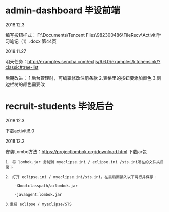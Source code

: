 # admin-dashboard 毕设前端

2018.12.3

编写按钮样式：
F:\Documents\Tencent Files\982300486\FileRecv\Activiti学习笔记（1）.docx 第44页


2018.11.27

明天任务：http://examples.sencha.com/extjs/6.6.0/examples/kitchensink/?classic#tree-list


后期改进：
    1.后台管理时，可编辑修改注册条款
    2.表格里的按钮要添加颜色
    3.侧边栏树的颜色需要改




# recruit-students 毕设后台

2018.12.3

下载activiti6.0


2018.12.2

安装Lombo方法：https://projectlombok.org/download.html 下载jar包

    1. 将 lombok.jar 复制到 myeclipse.ini / eclipse.ini /sts.ini所在的文件夹目录下

    2. 打开 eclipse.ini / myeclipse.ini/sts.ini，在最后面插入以下两行并保存：

        -Xbootclasspath/a:lombok.jar

        -javaagent:lombok.jar

    3.重启 eclipse / myeclipse/STS